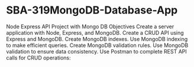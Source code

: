 # SBA-319MongoDB-Database-App

Node Express API Project with Mongo DB
Objectives
Create a server application with Node, Express, and MongoDB.
Create a CRUD API using Express and MongoDB.
Create MongoDB indexes.
Use MongoDB indexing to make efficient queries.
Create MongoDB validation rules.
Use MongoDB validation to ensure data consistency.
Use Postman to complete REST API calls for CRUD operations: